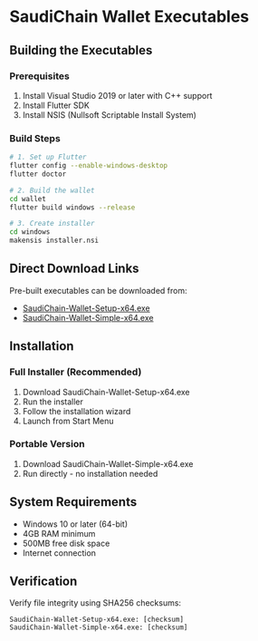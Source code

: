# SaudiChain Wallet Executables

## Building the Executables

### Prerequisites
1. Install Visual Studio 2019 or later with C++ support
2. Install Flutter SDK
3. Install NSIS (Nullsoft Scriptable Install System)

### Build Steps

```bash
# 1. Set up Flutter
flutter config --enable-windows-desktop
flutter doctor

# 2. Build the wallet
cd wallet
flutter build windows --release

# 3. Create installer
cd windows
makensis installer.nsi
```

## Direct Download Links
Pre-built executables can be downloaded from:
- [SaudiChain-Wallet-Setup-x64.exe](https://github.com/SaudiJew/SaudiChain-test/releases/latest/download/SaudiChain-Wallet-Setup-x64.exe)
- [SaudiChain-Wallet-Simple-x64.exe](https://github.com/SaudiJew/SaudiChain-test/releases/latest/download/SaudiChain-Wallet-Simple-x64.exe)

## Installation

### Full Installer (Recommended)
1. Download SaudiChain-Wallet-Setup-x64.exe
2. Run the installer
3. Follow the installation wizard
4. Launch from Start Menu

### Portable Version
1. Download SaudiChain-Wallet-Simple-x64.exe
2. Run directly - no installation needed

## System Requirements
- Windows 10 or later (64-bit)
- 4GB RAM minimum
- 500MB free disk space
- Internet connection

## Verification
Verify file integrity using SHA256 checksums:
```
SaudiChain-Wallet-Setup-x64.exe: [checksum]
SaudiChain-Wallet-Simple-x64.exe: [checksum]
```